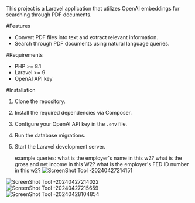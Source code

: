 
This project is a Laravel application that utilizes OpenAI embeddings for searching through PDF documents.

#Features
- Convert PDF files into text and extract relevant information.
- Search through PDF documents using natural language queries.

#Requirements
- PHP >= 8.1
- Laravel >= 9
- OpenAI API key

#Installation

1. Clone the repository.
2. Install the required dependencies via Composer.
3. Configure your OpenAI API key in the `.env` file.
4. Run the database migrations.
5. Start the Laravel development server.

   example queries:
what is the employer's name in this w2?
what is the gross and net income in this W2?
what is the employer's FED ID number in this w2?
![ScreenShot Tool -20240427214151](https://github.com/nidadev/home-assign/assets/53574300/c68fc9e5-dd54-4a1b-84ba-7bd1af2ed231)


![ScreenShot Tool -20240427214022](https://github.com/nidadev/home-assign/assets/53574300/4c0fd4cd-0b61-426e-955b-2c5b8c3a2ed3)
![ScreenShot Tool -20240427215659](https://github.com/nidadev/home-assign/assets/53574300/6964f836-ea22-40a0-a10d-3aac6a519fab)
![ScreenShot Tool -20240428104854](https://github.com/nidadev/home-assign/assets/53574300/814e3677-6d96-4fca-8207-e10fb73ac5a1)

